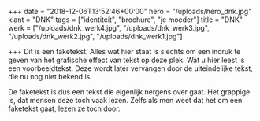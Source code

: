 +++
date = "2018-12-06T13:52:46+00:00"
hero = "/uploads/hero_dnk.jpg"
klant = "DNK"
tags = ["identiteit", "brochure", "je moeder"]
title = "DNK"
werk = ["/uploads/dnk_werk4.jpg", "/uploads/dnk_werk3.jpg", "/uploads/dnk_werk2.jpg", "/uploads/dnk_werk1.jpg"]

+++
Dit is een faketekst. Alles wat hier staat is slechts om een indruk te geven van het grafische effect van tekst op deze plek. Wat u hier leest is een voorbeeldtekst. Deze wordt later vervangen door de uiteindelijke tekst, die nu nog niet bekend is.

De faketekst is dus een tekst die eigenlijk nergens over gaat. Het grappige is, dat mensen deze toch vaak lezen. Zelfs als men weet dat het om een faketekst gaat, lezen ze toch door.
